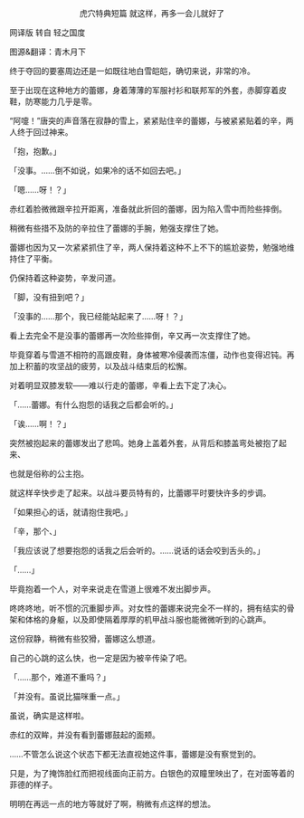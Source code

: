 <p align="center">虎穴特典短篇 就这样，再多一会儿就好了</p>

网译版 转自 轻之国度

图源&翻译：青木月下

终于夺回的要塞周边还是一如既往地白雪皑皑，确切来说，非常的冷。

至于出现在这种地方的蕾娜，身着薄薄的军服衬衫和联邦军的外套，赤脚穿着皮鞋，防寒能力几乎是零。

“阿嚏！”唐突的声音落在寂静的雪上，紧紧贴住辛的蕾娜，与被紧紧贴着的辛，两人终于回过神来。

「抱，抱歉。」

「没事。……倒不如说，如果冷的话不如回去吧。」

「嗯……呀！？」

赤红着脸微微跟辛拉开距离，准备就此折回的蕾娜，因为陷入雪中而险些摔倒。

稍微有些措不及防的辛拉住了蕾娜的手腕，勉强支撑住了她。

蕾娜也因为又一次紧紧抓住了辛，两人保持着这种不上不下的尴尬姿势，勉强地维持住了平衡。

仍保持着这种姿势，辛发问道。

「脚，没有扭到吧？」

「没事的……那个，我已经能站起来了……呀！？」

看上去完全不是没事的蕾娜再一次险些摔倒，辛又再一次支撑住了她。

毕竟穿着与雪道不相符的高跟皮鞋，身体被寒冷侵袭而冻僵，动作也变得迟钝。再加上积蓄的攻坚战的疲劳，以及战斗结束后的松懈。

对着明显双膝发软——难以行走的蕾娜，辛看上去下定了决心。

「……蕾娜。有什么抱怨的话我之后都会听的。」

「诶……啊！？」

突然被抱起来的蕾娜发出了悲鸣。她身上盖着外套，从背后和膝盖弯处被抱了起来、

也就是俗称的公主抱。

就这样辛快步走了起来。以战斗要员特有的，比蕾娜平时要快许多的步调。

「如果担心的话，就请抱住我吧。」

「辛，那个、」

「我应该说了想要抱怨的话我之后会听的。……说话的话会咬到舌头的。」

「……」

毕竟抱着一个人，对辛来说走在雪道上很难不发出脚步声。

咚咚咚地，听不惯的沉重脚步声。对女性的蕾娜来说完全不一样的，拥有结实的骨架和体格的身躯，以及即使隔着厚厚的机甲战斗服也能微微听到的心跳声。

这份寂静，稍微有些狡猾，蕾娜这么想道。

自己的心跳的这么快，也一定是因为被辛传染了吧。

「……那个，难道不重吗？」

「并没有。虽说比猫咪重一点。」

虽说，确实是这样啦。

赤红的双眸，并没有看到蕾娜鼓起的面颊。

……不管怎么说这个状态下都无法直视她这件事，蕾娜是没有察觉到的。

只是，为了掩饰脸红而把视线面向正前方。白银色的双瞳里映出了，在对面等着的菲德的样子。

明明在再远一点的地方等就好了啊，稍微有点这样的想法。

